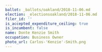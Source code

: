 ```yaml
---
ballot: _ballots/oakland/2018-11-06.md
election: _electionsoakland/2018-11-06.md
filer_id: ''
is_accepted_expenditure_ceiling: true
is_incumbent: false
name: Donte Kenzie Smith
occupation: Business Owner
photo_url: Carlos-'Kenzie'-Smith.png
---
```

